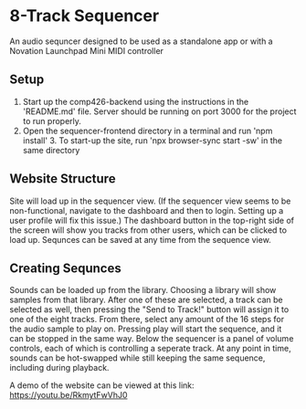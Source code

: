  # 8-Track Sequencer

An audio sequncer designed to be used as a standalone app or with a Novation Launchpad Mini MIDI controller

## Setup

1. Start up the comp426-backend using the instructions in the 'README.md' file. Server should be running on port 3000 for the project to run properly.
2. Open the sequencer-frontend directory in a terminal and run 'npm install' 3. To start-up the site, run 'npx browser-sync start -sw' in the same directory

## Website Structure

Site will load up in the sequencer view. (If the sequencer view seems to be non-functional, navigate to the dashboard and then to login. Setting up a user profile will fix this issue.) The dashboard button in the top-right side of the screen will show you tracks from other users, which can be clicked to load up. Sequnces can be saved at any time from the sequence view.

## Creating Sequnces

Sounds can be loaded up from the library. Choosing a library will show samples from that library. After one of these are selected, a track can be selected as well, then pressing the "Send to Track!" button will assign it to one of the eight tracks. From there, select any amount of the 16 steps for the audio sample to play on. Pressing play will start the sequence, and it can be stopped in the same way. Below the sequencer is a panel of volume controls, each of which is controlling a seperate track. At any point in time, sounds can be hot-swapped while still keeping the same sequence, including during playback.

A demo of the website can be viewed at this link: https://youtu.be/RkmytFwVhJ0
